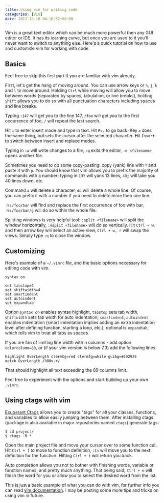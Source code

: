 ```yaml
---
title: Using vim for writing code
categories: [Vim]
date: 2012-10-10 04:16:52+00:00
---
```


Vim is a great text editor which can be much more powerful then any GUI editor
or IDE. It has its learning curve, but once you are used to it you'll never
want to switch to anything else. Here's a quick tutorial on how to use and
customize vim for working with code.

## Basics

Feel free to skip this first part if you are familiar with vim already.

First, let's get the hang of moving around. You can use arrow keys or `h`, `j`,
`k` and `l` to move around. Holding `Ctrl` while moving will allow you to move
between words (separated by spaces, tabulation, or line breaks), holding
`Shift` allows you to do so with all punctuation characters including spaces
and line breaks.

Typing `:147` will get you to the line 147, `/foo` will get you to the first
occurrence of foo, `/` will repeat the last search.

Hit `i` to enter insert mode and type in text. Hit `Esc` to go back. Key `a`
does the same thing, but sets the cursor after the selected character. Hit
`Insert` to switch between insert and replace modes.

Typing in `:w` will write changes to a file, `:q` exits the editor, `:e
<filename>` opens another file.

Sometimes you need to do some copy-pasting: copy (yank) line with `Y` and paste
it with `p`. You should know that vim allows you to prefix the majority of
commands with a number: typing in `13Y` will yank 13 lines, `40j` will take you
40 lines down, etc.

Command `x` will delete a character, `dd` will delete a whole line. Of course,
you can prefix it with a number if you need to delete more then one line.

`:%s/foo/bar` will find and replace the first occurrence of foo with bar,
`:%s/foo/bar/g` will do so within the whole file.

Splitting windows is very helpful tool: `:split <filename>` will split the
window horizontally, `:vsplit <filename>` will do so vertically. Hit `Ctrl +
w`, and then arrow key will select an active view, `Ctrl + w, r` will swap the
views. Simply type `:q` to close the window.

## Customizing

Here's example of a `~/.vimrc` file, and the basic options necessary for
editing code with vim.

    syntax on

    set tabstop=4
    set shiftwidth=4
    set smartindent
    set autoindent
    set expandtab

Option `syntax on` enables syntax highlight, `tabstop` sets tab width,
`shiftwidth` sets tab width for auto indentation, `smartindent`, `autoindent`
enables indentation (smart indentation implies adding an extra indentation
level after defining function, starting a loop, etc.), optional is `expandtab`,
which tells vim to treat all tabs as spaces.

If you are fan of limiting line width with n columns - add option
`colorcolumn=80`, or (if your vim version is below 7.3) add the following
lines:

    highlight OverLength ctermbg=red ctermfg=white guibg=#592929
    match OverLength /%80v.+/

That should highlight all text exceeding the 80 columns limit.

Feel free to experiment with the options and start building up your own
`.vimrc`.

## Using ctags with vim

[Exuberant Ctags](http://ctags.sourceforge.net/) allows you to create "tags"
for all your classes, functions, and variables to allow easily jumping between
them. After installing ctags (package is also available in major repositories
named `ctags`) generate tags:

    $ cd project/
    $ ctags -R *

Open the main project file and move your cursor over to some function call. Hit
`Ctrl + ]` to move to function definition, `:tn` will move you to the next
definition for the function. Hitting `Ctrl + t` will return you back.

Auto completion allows you not to bother with finishing words, variable or
function names, and pretty much anything. That being said, `Ctrl + n` will
finish the word for you or allow you to select the desired word from the list.

This is just a basic example of what you can do with vim, for further info you
can read [vim documentation](http://www.vim.org/docs.php). I may be posting
some more tips and tricks on using vim in future.
